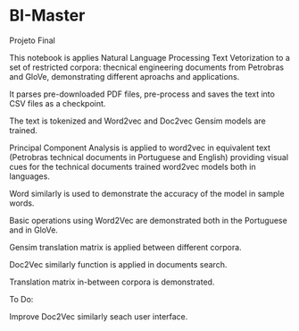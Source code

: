 # BI-Master
Projeto Final

This notebook is applies Natural Language Processing Text Vetorization to a set of restricted corpora: thecnical engineering documents from Petrobras and GloVe, demonstrating different aproachs and applications.

It parses pre-downloaded PDF files,  pre-process and saves the text into CSV files as a checkpoint. 

The text is tokenized and Word2vec and Doc2vec Gensim models are trained.

Principal Component Analysis is applied to word2vec in equivalent text (Petrobras technical documents in Portuguese and English) providing visual cues for the technical documents trained word2vec models both in languages.

Word similarly is used to demonstrate the accuracy of the model in sample words.

Basic operations using Word2Vec are demonstrated both in the Portuguese and in GloVe.

Gensim translation matrix is applied between different corpora.

Doc2Vec similarly function is applied in documents search. 

Translation matrix in-between corpora is demonstrated. 

To Do:

Improve Doc2Vec similarly seach user interface.
